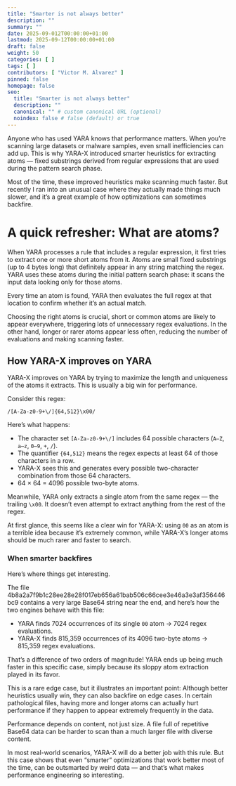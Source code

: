 ```yaml
---
title: "Smarter is not always better"
description: ""
summary: ""
date: 2025-09-012T00:00:00+01:00
lastmod: 2025-09-12T00:00:00+01:00
draft: false
weight: 50
categories: [ ]
tags: [ ]
contributors: [ "Victor M. Alvarez" ]
pinned: false
homepage: false
seo:
  title: "Smarter is not always better"
  description: ""
  canonical: "" # custom canonical URL (optional)
  noindex: false # false (default) or true
---
```



Anyone who has used YARA knows that performance matters. When you’re scanning
large datasets or malware samples, even small inefficiencies can add up. This
is why YARA-X introduced smarter heuristics for extracting atoms — fixed 
substrings derived from regular expressions that are used during the pattern 
search phase.

Most of the time, these improved heuristics make scanning much faster. But recently
I ran into an unusual case where they actually made things much slower, and it’s
a great example of how optimizations can sometimes backfire.

# A quick refresher: What are atoms?

When YARA processes a rule that includes a regular expression, it first tries to
extract one or more short atoms from it. Atoms are small fixed substrings (up to 
4 bytes long) that definitely appear in any string matching the regex. YARA uses
these atoms during the initial pattern search phase: it scans the input data 
looking only for those atoms.

Every time an atom is found, YARA then evaluates the full regex at that location
to confirm whether it’s an actual match. 

Choosing the right atoms is crucial, short or common atoms are likely to appear
everywhere, triggering lots of unnecessary regex evaluations. In the other hand,
longer or rarer atoms appear less often, reducing the number of evaluations and 
making scanning faster.

## How YARA-X improves on YARA

YARA-X improves on YARA by trying to maximize the length and uniqueness of the 
atoms it extracts. This is usually a big win for performance.

Consider this regex:

```
/[A-Za-z0-9+\/]{64,512}\x00/
```

Here’s what happens:

* The character set `[A-Za-z0-9+\/]` includes 64 possible characters (`A–Z`, `a–z`, `0–9`, `+`, `/`).
* The quantifier `{64,512}` means the regex expects at least 64 of those characters 
  in a row.
* YARA-X sees this and generates every possible two-character combination from those
  64 characters.
* 64 × 64 = 4096 possible two-byte atoms.

Meanwhile, YARA only extracts a single atom from the same regex — the trailing `\x00`. It
doesn’t even attempt to extract anything from the rest of the regex.

At first glance, this seems like a clear win for YARA-X: using `00` as an atom is a terrible
idea because it’s extremely common, while YARA-X’s longer atoms should be much rarer and faster
to search.

### When smarter backfires

Here’s where things get interesting.

The file 4b8a2a7f9b1c28ee28e28f017eb656a61bab506c66cee3e46a3e3af356446bc9 contains a very large
Base64 string near the end, and here’s how the two engines behave with this file:

* YARA finds 7024 occurrences of its single `00` atom → 7024 regex evaluations.
* YARA-X finds 815,359 occurrences of its 4096 two-byte atoms → 815,359 regex evaluations.

That’s a difference of two orders of magnitude! YARA ends up being much faster in this specific
case, simply because its sloppy atom extraction played in its favor.

This is a rare edge case, but it illustrates an important point: Although better heuristics
usually win, they can also backfire on edge cases. In certain pathological files, having more
and longer atoms can actually hurt performance if they happen to appear extremely frequently 
in the data.

Performance depends on content, not just size. A file full of repetitive Base64 data can be
harder to scan than a much larger file with diverse content.

In most real-world scenarios, YARA-X will do a better job with this rule. But this case 
shows that even “smarter” optimizations that work better most of the time, can be outsmarted 
by weird data — and that’s what makes performance engineering so interesting.